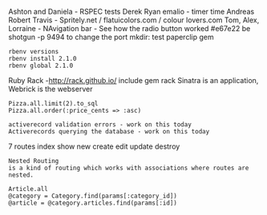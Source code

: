 Ashton and Daniela - RSPEC tests
Derek Ryan emalio - timer time
Andreas Robert Travis - Spritely.net / flatuicolors.com / colour lovers.com
Tom, Alex, Lorraine - NAvigation bar - See how the radio button worked
#e67e22
be shotgun -p 9494
to change the port
mkdir: test
paperclip gem

~~~~~~~~~~~~~For changing ruby versions~~~~~~~~~~~~~~~~~~~~~~~~~~~~~~~
rbenv versions
rbenv install 2.1.0
rbenv global 2.1.0

~~~~~~~~~~~~~~~~~~~~~~~~~~~~~~~~~~~~~~~~~~~~~~~~~~~~~~~~~~~~~~~~~

Ruby Rack -http://rack.github.io/
  include gem rack
Sinatra is an application, Webrick is the webserver

~~~~~~~~~~~~~~~~~~~~~~~~~~~~~~~~~~~~~~~~~~~~~~~~~~~~~~~~~~~~~~~~~~~~~~~~
Pizza.all.limit(2).to_sql
Pizza.all.order(:price_cents => :asc)

activerecord validation errors - work on this today
Activerecords querying the database - work on this today
~~~~~~~~~~~~~~~~~~~~~~~~~~~~~~~~~~~~~~~~~~~~~~~~~~~~~~~~~~~~~~~~~~~~~~~~
7 routes
  index
  show
  new
  create
  edit
  update
  destroy

~~~~~~~~~~~~~~~~~~~~~~~~~~~~~~~~~~~~~~~~~~~~~~~~~~~~~~~~~~~~~~~~~~~~~~~~
Nested Routing
is a kind of routing which works with associations where routes are nested.

Article.all
@category = Category.find(params[:category_id])
@article = @category.articles.find(params[:id])

~~~~~~~~~~~~~~~~~~~~~~~~~~~~~~~~~~~~~~~~~~~~~~~~~~~~~~~~~~~~~~~~~~~~~~~~






